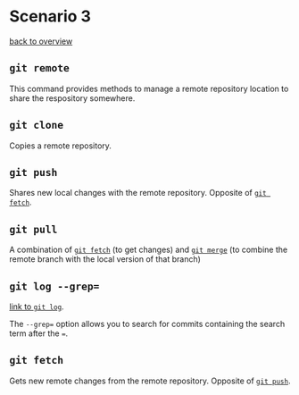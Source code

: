 # Scenario 3
[back to overview](README.md)
## `git remote`
This command provides methods to manage a remote repository location to share the respository somewhere.
## `git clone`
Copies a remote repository.
## `git push`
Shares new local changes with the remote repository. Opposite of [`git fetch`](#git-fetch).
## `git pull`
A combination of [`git fetch`](#git-fetch) (to get changes) and [`git merge`](Scenario5.md#git-merge) (to combine the remote branch with the local version of that branch)
## `git log `**`--grep=`**
[link to `git log`](Scenario2.md#git-log).

The `--grep=` option allows you to search for commits containing the search term after the `=`.
## `git fetch` 
Gets new remote changes from the remote repository. Opposite of [`git push`](#git-push).
